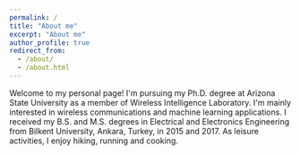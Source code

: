 ```yaml
---
permalink: /
title: "About me"
excerpt: "About me"
author_profile: true
redirect_from: 
  - /about/
  - /about.html
---
```


Welcome to my personal page! I'm pursuing my Ph.D. degree at Arizona State University as a member of Wireless Intelligence Laboratory. I'm mainly interested in wireless communications and machine learning applications. I received my B.S. and M.S. degrees in Electrical and Electronics Engineering from Bilkent University, Ankara, Turkey, in 2015 and 2017. As leisure activities, I enjoy hiking, running and cooking.


